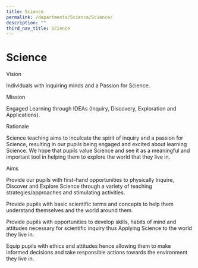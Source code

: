 ```yaml
---
title: Science
permalink: /departments/Science/Science/
description: ""
third_nav_title: Science
---
```

Science
=======

Vision

Individuals with inquiring minds and a Passion for Science.
 
Mission         

Engaged Learning through IDEAs (Inquiry, Discovery, Exploration and Applications).																						

Rationale

Science teaching aims to inculcate the spirit of inquiry and a passion for Science, resulting in our pupils being engaged and excited about learning Science. We hope that pupils value Science and see it as a meaningful and important tool in helping them to explore the world that they live in.

Aims

Provide our pupils with first-hand opportunities to physically Inquire, Discover and Explore Science through a variety of teaching strategies/approaches and stimulating activities.   

Provide pupils with basic scientific terms and concepts to help them understand themselves and the world around them.

Provide pupils with opportunities to develop skills, habits of mind and attitudes necessary for scientific inquiry thus Applying Science to the world they live in.

Equip pupils with ethics and attitudes hence allowing them to make informed decisions and take responsible actions towards the environment they live in.
